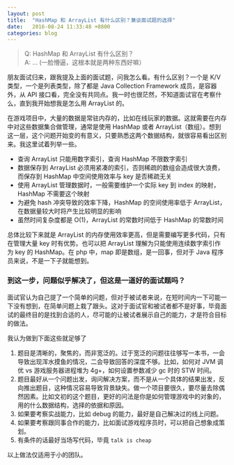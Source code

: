 ```yaml
---
layout: post
title:  "HashMap 和 ArrayList 有什么区别？兼谈面试题的选择"
date:   2016-08-24 11:33:48 +0800
categories: blog
---
```

> Q: HashMap 和 ArrayList 有什么区别？  
> A: ... (一脸懵逼，这根本就是两种东西好嘛）

朋友面试归来，跟我提及上面的面试题，问我怎么看。有什么区别？一个是 K/V 类型，一个是列表类型，除了都是 Java Collection Framework 成员，是容器外，从 API 接口看，完全没有共同点。我一时也很茫然，不知道面试官在考察什么，直到我开始想我是怎么用 ArrayList 的。

在游戏项目中，大量的数据是常驻内存的，比如在线玩家的数据。这就需要在内存中对这些数据集合做管理，通常是使用 HashMap 或者 ArrayList（数组）。想到这一层，这个问题开始变的有意义，只要熟悉这两个数据结构，就很容易看出区别来。我这里试着列举一些。

- 查询 ArrayList 只能用数字索引，查询 HashMap 不限数字索引
- 数据保存到 ArrayList 必须用紧凑的索引，否则稀疏的数组会造成很大浪费，而保存到 HashMap 中空间使用效率与 key 是否稀疏无关
- 使用 ArrayList 管理数据时，一般需要维护一个实际 key 到 index 的映射，HashMap 不需要这个映射
- 为避免 hash 冲突导致的效率下降，HashMap 的空间使用率低于 ArrayList，在数据量较大时将产生比较明显的影响
- 虽然时间复杂度都是 O(1)，ArrayList 的常数时间低于 HashMap 的常数时间

总体比较下来就是 ArrayList 的内存使用效率更高，但是需要编写更多代码，只有在管理大量 key 时有优势。也可以把 ArrayList 理解为只能使用连续数字索引作为 key 的 HashMap。在 php 中，map 即是数组，是一回事，但对于 Java 程序员来说，不是一下子就能想到。

### 到这一步，问题似乎解决了，但这是一道好的面试题吗？

面试官认为自己提了一个简单的问题，但对于被试者来说，在短时间内一下可能一下没有想到，在简单问题上栽了跟头。这对于面试官和被试者都不是好事，毕竟面试的最终目的是找到合适的人，尽可能的让被试者展示自己的能力，才是符合目标的做法。

我认为做到下面这些就足够了

1. 题目是清晰的，聚焦的，而非宽泛的。过于宽泛的问题往往够写一本书，一会导致出现浑水摸鱼的情况，二会导致回答的深度不够。比如，如何对 JVM 调优 vs 游戏服务器进程堆为 4g+，如何设置参数减少 gc 时的 STW 时间。
2. 题目最好从一个问题出发，询问解决方案，而不是从一个具体的结果出发，反向推出题目，这种情况容易导致背景缺失。做一个项目要很久，要尽量去除偶然因素。比如文初的这个题目，更好的问法是你是如何管理游戏中的对象的，用的什么数据结构，选择的依据和原因。
3. 如果要考察实战能力，比如 debug 的能力，最好是自己解决过的线上问题。
4. 如果要考察跟同事合作的能力，比如面试游戏程序员时，可以把自己想象成策划。
5. 有条件的话最好当场写代码，毕竟 `talk is cheap`

以上做法仅适用于小的团队。